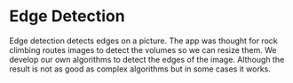 # Edge Detection

Edge detection detects edges on a picture. The app was thought for rock climbing routes images to detect the volumes so we can resize them. We develop our own algorithms to detect the edges of the image. Although the result is not as good as complex algorithms but in some cases it works.
